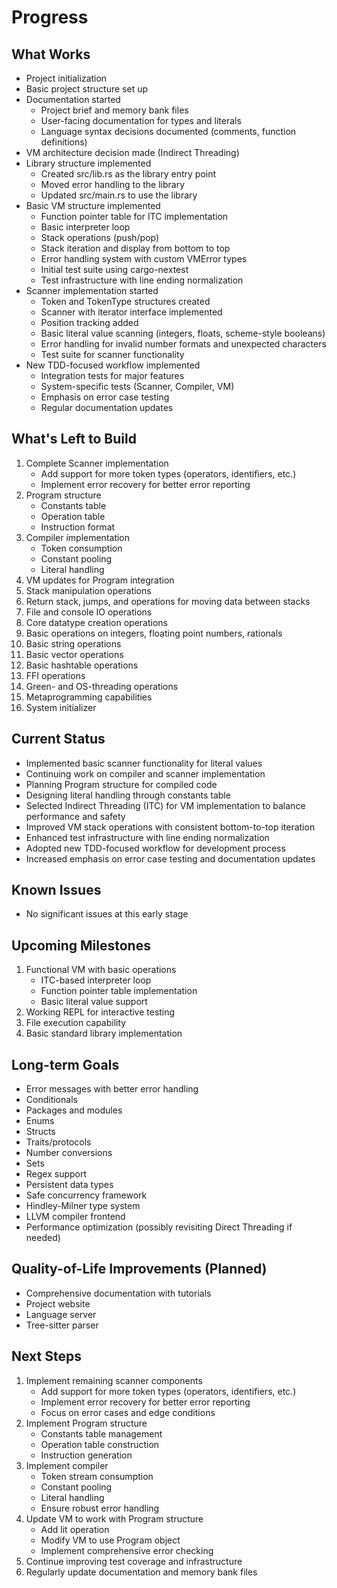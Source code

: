 # Progress

## What Works
- Project initialization
- Basic project structure set up
- Documentation started
  - Project brief and memory bank files
  - User-facing documentation for types and literals
  - Language syntax decisions documented (comments, function definitions)
- VM architecture decision made (Indirect Threading)
- Library structure implemented
  - Created src/lib.rs as the library entry point
  - Moved error handling to the library
  - Updated src/main.rs to use the library
- Basic VM structure implemented
  - Function pointer table for ITC implementation
  - Basic interpreter loop
  - Stack operations (push/pop)
  - Stack iteration and display from bottom to top
  - Error handling system with custom VMError types
  - Initial test suite using cargo-nextest
  - Test infrastructure with line ending normalization
- Scanner implementation started
  - Token and TokenType structures created
  - Scanner with iterator interface implemented
  - Position tracking added
  - Basic literal value scanning (integers, floats, scheme-style booleans)
  - Error handling for invalid number formats and unexpected characters
  - Test suite for scanner functionality
- New TDD-focused workflow implemented
  - Integration tests for major features
  - System-specific tests (Scanner, Compiler, VM)
  - Emphasis on error case testing
  - Regular documentation updates

## What's Left to Build
1. Complete Scanner implementation
   - Add support for more token types (operators, identifiers, etc.)
   - Implement error recovery for better error reporting
2. Program structure
   - Constants table
   - Operation table
   - Instruction format
3. Compiler implementation
   - Token consumption
   - Constant pooling
   - Literal handling
4. VM updates for Program integration
5. Stack manipulation operations
6. Return stack, jumps, and operations for moving data between stacks
7. File and console IO operations
8. Core datatype creation operations
9. Basic operations on integers, floating point numbers, rationals
10. Basic string operations
11. Basic vector operations
12. Basic hashtable operations
13. FFI operations
14. Green- and OS-threading operations
15. Metaprogramming capabilities
16. System initializer

## Current Status
- Implemented basic scanner functionality for literal values
- Continuing work on compiler and scanner implementation
- Planning Program structure for compiled code
- Designing literal handling through constants table
- Selected Indirect Threading (ITC) for VM implementation to balance performance and safety
- Improved VM stack operations with consistent bottom-to-top iteration
- Enhanced test infrastructure with line ending normalization
- Adopted new TDD-focused workflow for development process
- Increased emphasis on error case testing and documentation updates

## Known Issues
- No significant issues at this early stage

## Upcoming Milestones
1. Functional VM with basic operations
   - ITC-based interpreter loop
   - Function pointer table implementation
   - Basic literal value support
2. Working REPL for interactive testing
3. File execution capability
4. Basic standard library implementation

## Long-term Goals
- Error messages with better error handling
- Conditionals
- Packages and modules
- Enums
- Structs
- Traits/protocols
- Number conversions
- Sets
- Regex support
- Persistent data types
- Safe concurrency framework
- Hindley-Milner type system
- LLVM compiler frontend
- Performance optimization (possibly revisiting Direct Threading if needed)

## Quality-of-Life Improvements (Planned)
- Comprehensive documentation with tutorials
- Project website
- Language server
- Tree-sitter parser

## Next Steps
1. Implement remaining scanner components
   - Add support for more token types (operators, identifiers, etc.)
   - Implement error recovery for better error reporting
   - Focus on error cases and edge conditions
2. Implement Program structure
   - Constants table management
   - Operation table construction
   - Instruction generation
3. Implement compiler
   - Token stream consumption
   - Constant pooling
   - Literal handling
   - Ensure robust error handling
4. Update VM to work with Program structure
   - Add lit operation
   - Modify VM to use Program object
   - Implement comprehensive error checking
5. Continue improving test coverage and infrastructure
6. Regularly update documentation and memory bank files
